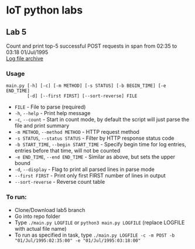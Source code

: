 # IoT python labs

## Lab 5
Count and print top-5 successful POST requests in span from 02:35 to 03:18 01/Jul/1995  
[Log file archive](https://drive.google.com/open?id=0B1k21nkk13PYZ0l5eUdkOUtOa2M)  

### Usage
```
main.py [-h] [-c] [-m METHOD] [-s STATUS] [-b BEGIN_TIME] [-e END_TIME]
        [-d] [--first FIRST] [--sort-reverse] FILE
```
 - `FILE` - File to parse (required)
 - `-h`, `--help` - Print help message
 - `-c`, `--count` - Start in count mode, by default the script will just parse the file and print summary
 - `-m METHOD`, `--method METHOD` - HTTP request method
 - `-s STATUS`, `--status STATUS` - Filter by HTTP response status code
 - `-b START_TIME`, `--begin START_TIME` - Specify begin time for log entries, entries before that time, will not be counted
 - `-e END_TIME`, `--end END_TIME` - Similar as above, but sets the upper bound
 - `-d`, `--display` - Flag to print all parsed lines in parse mode
 - `--first FIRST` - Print only first FIRST number of lines in output
 - `--sort-reverse` - Reverse count table

### To run:
  - Clone/Download lab5 branch
  - Go into repo folder
  - Type `./main.py LOGFILE` or `python3 main.py LOGFILE` (replace LOGFILE with actual file name)
  - To run as specified in task, type `./main.py LOGFILE -c -m POST -b "01/Jul/1995:02:35:00" -e "01/Jul/1995:03:18:00"`

